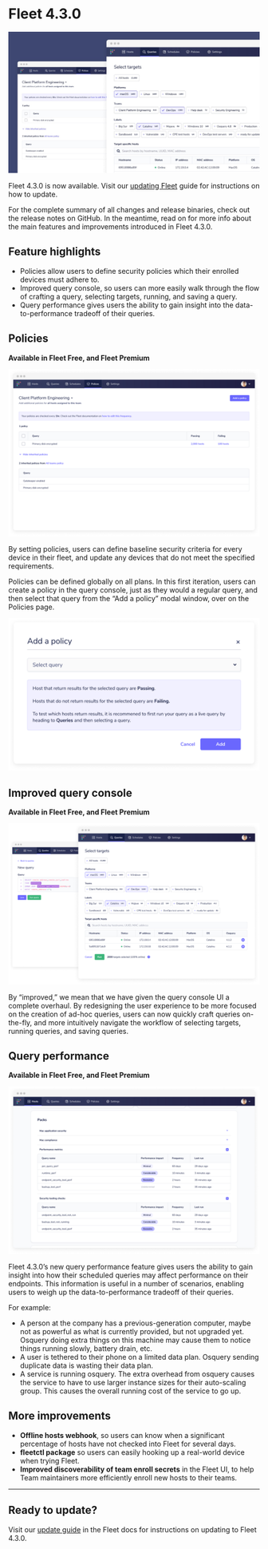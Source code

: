 # Fleet 4.3.0

![Fleet 4.3.0](../website/assets/images/articles/fleet-4.3.0-cover-700x393@2x.jpg)

Fleet 4.3.0 is now available. Visit our [updating Fleet](https://fleetdm.com/docs/using-fleet/updating-fleet) guide for instructions on how to update.

For the complete summary of all changes and release binaries, check out the release notes on GitHub. In the meantime, read on for more info about the main features and improvements introduced in Fleet 4.3.0.

## Feature highlights

- Policies allow users to define security policies which their enrolled devices must adhere to.
- Improved query console, so users can more easily walk through the flow of crafting a query, selecting targets, running, and saving a query.
- Query performance gives users the ability to gain insight into the data-to-performance tradeoff of their queries.

## Policies
**Available in Fleet Free, and Fleet Premium**

![Policies](../website/assets/images/articles/fleet-4.3.0-1-700x466@2x.png)

By setting policies, users can define baseline security criteria for every device in their fleet, and update any devices that do not meet the specified requirements.

Policies can be defined globally on all plans. In this first iteration, users can create a policy in the query console, just as they would a regular query, and then select that query from the “Add a policy” modal window, over on the Policies page.

![Policies](../website/assets/images/articles/fleet-4.3.0-2-700x448@2x.png)

## Improved query console
**Available in Fleet Free, and Fleet Premium**

![Improved query console](../website/assets/images/articles/fleet-4.3.0-3-700x448@2x.png)

By “improved,” we mean that we have given the query console UI a complete overhaul. By redesigning the user experience to be more focused on the creation of ad-hoc queries, users can now quickly craft queries on-the-fly, and more intuitively navigate the workflow of selecting targets, running queries, and saving queries.

## Query performance
**Available in Fleet Free, and Fleet Premium**

![Query performance](../website/assets/images/articles/fleet-4.3.0-4-700x466@2x.png)

Fleet 4.3.0’s new query performance feature gives users the ability to gain insight into how their scheduled queries may affect performance on their endpoints. This information is useful in a number of scenarios, enabling users to weigh up the data-to-performance tradeoff of their queries.

For example:

- A person at the company has a previous-generation computer, maybe not as powerful as what is currently provided, but not upgraded yet. Osquery doing extra things on this machine may cause them to notice things running slowly, battery drain, etc.
- A user is tethered to their phone on a limited data plan. Osquery sending duplicate data is wasting their data plan.
- A service is running osquery. The extra overhead from osquery causes the service to have to use larger instance sizes for their auto-scaling group. This causes the overall running cost of the service to go up.

## More improvements

- **Offline hosts webhook**, so users can know when a significant percentage of hosts have not checked into Fleet for several days.
- **fleetctl package** so users can easily hooking up a real-world device when trying Fleet.
- **Improved discoverability of team enroll secrets** in the Fleet UI, to help Team maintainers more efficiently enroll new hosts to their teams.

---

## Ready to update?

Visit our [update guide](https://fleetdm.com/docs/using-fleet/updating-fleet) in the Fleet docs for instructions on updating to Fleet 4.3.0.

<meta name="category" value="releases">
<meta name="authorFullName" value="Mike Thomas">
<meta name="authorGitHubUsername" value="mike-j-thomas">
<meta name="publishedOn" value="2021-09-07">
<meta name="articleTitle" value="Fleet 4.3.0">
<meta name="articleImageUrl" value="../website/assets/images/articles/fleet-4.3.0-cover-1600x900@2x.jpg">